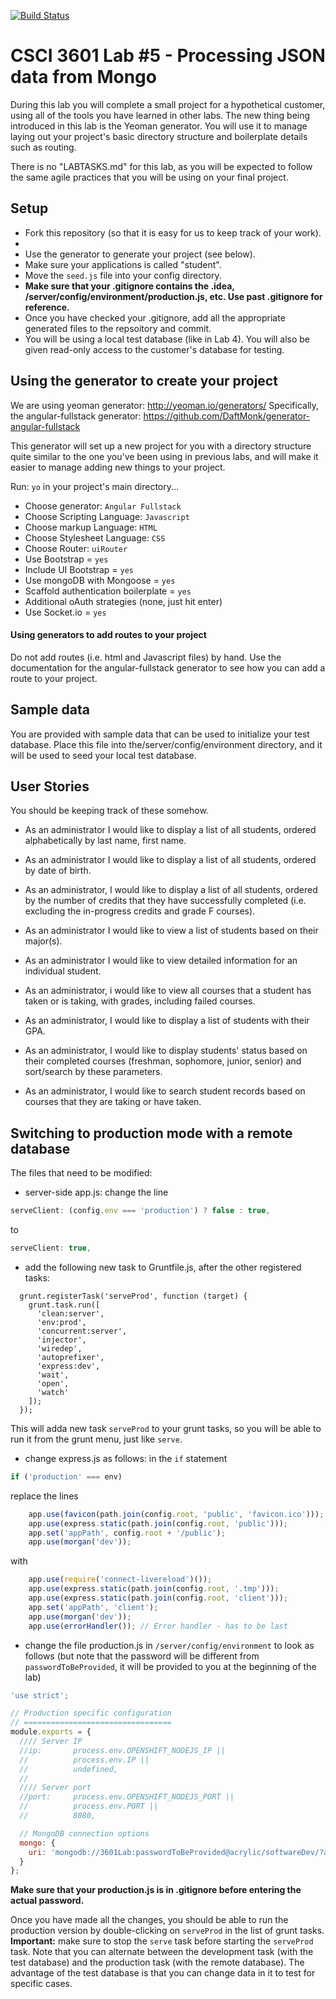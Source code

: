 [![Build Status](https://travis-ci.org/joethe/totallyNot3601Lab5.svg?branch=master)](https://travis-ci.org/joethe/totallyNot3601Lab5)
# CSCI 3601 Lab #5 - Processing JSON data from Mongo

During this lab you will complete a small project for a hypothetical customer, using all of the tools you have learned in
other labs. The new thing being introduced in this lab is the Yeoman generator. You will use it to manage laying out your project's basic directory structure and boilerplate details such as routing.

There is no "LABTASKS.md" for this lab, as you will be expected to follow the same agile practices that you will be using on
your final project.

## Setup
- Fork this repository (so that it is easy for us to keep track of your work).
- 
- Use the generator to generate your project (see below).
- Make sure your applications is called "student".
- Move the ``seed.js`` file into your config directory. 
- **Make sure that your .gitignore contains the .idea, /server/config/environment/production.js, etc. Use past .gitignore for reference.**
- Once you have checked your .gitignore, add all the appropriate generated files to the repsoitory and commit. 
- You will be using a local test database (like in Lab 4). You will also be given read-only access to the customer's database for testing.

## Using the generator to create your project
We are using yeoman generator: http://yeoman.io/generators/
Specifically, the angular-fullstack generator: https://github.com/DaftMonk/generator-angular-fullstack

This generator will set up a new project for you with a directory structure quite similar to the one you've been using
in previous labs, and will make it easier to manage adding new things to your project.

Run: ``yo`` in your project's main directory...
- Choose generator: ``Angular Fullstack``
- Choose Scripting Language: ``Javascript``
- Choose markup Language: ``HTML``
- Choose Stylesheet Language: ``CSS``
- Choose Router: ``uiRouter``
- Use Bootstrap = ``yes``
- Include UI Bootstrap = ``yes``
- Use mongoDB with Mongoose = ``yes``
- Scaffold authentication boilerplate = ``yes``
- Additional oAuth strategies (none, just hit enter)
- Use Socket.io = ``yes``

#### Using generators to add routes to your project
Do not add routes (i.e. html and Javascript files) by hand. Use the documentation for the angular-fullstack generator to see how you can add a route to your project. 


## Sample data
You are provided with sample data that can be used to initialize your test database. Place this file into the/server/config/environment directory, and it will be used to seed your local test database.

## User Stories
You should be keeping track of these somehow.

- As an administrator I would like to display a list of all students, ordered alphabetically by last name, first name.

- As an administrator I would like to display a list of all students, ordered by date of birth.

- As an administrator, I would like to display a list of all students, ordered by the number of credits that they have successfully completed (i.e. excluding the in-progress credits and grade F courses). 

- As an administrator I would like to view a list of students based on their major(s).

- As an administrator I would like to view detailed information for an individual student. 

- As an administrator, i would like to view all courses that a student has taken or is taking, with grades, including failed courses.

- As an administrator, I would like to display a list of students with their GPA. 

- As an administrator, I would like to display students' status based on their completed courses (freshman, sophomore, junior, senior) and sort/search by these parameters. 

- As an administrator, I would like to search student records based on courses that they are taking or have taken. 

## Switching to production mode with a remote database
The files that need to be modified: 

- server-side app.js: change the line 
```javascript
serveClient: (config.env === 'production') ? false : true,
```
to
```javascript
serveClient: true,
```
- add the following new task to Gruntfile.js, after the other registered tasks:
```javascipt
  grunt.registerTask('serveProd', function (target) {
    grunt.task.run([
      'clean:server',
      'env:prod',
      'concurrent:server',
      'injector',
      'wiredep',
      'autoprefixer',
      'express:dev',
      'wait',
      'open',
      'watch'
    ]);
  });
```
This will adda  new task `serveProd` to your grunt tasks, so you will be able to run it from the grunt menu, just like `serve`. 
- change express.js as follows:
in the `if` statement
```javascript 
if ('production' === env)
```
replace the lines
```javascript 
    app.use(favicon(path.join(config.root, 'public', 'favicon.ico')));
    app.use(express.static(path.join(config.root, 'public')));
    app.set('appPath', config.root + '/public');
    app.use(morgan('dev'));
```
with
```javascript 
    app.use(require('connect-livereload')());
    app.use(express.static(path.join(config.root, '.tmp')));
    app.use(express.static(path.join(config.root, 'client')));
    app.set('appPath', 'client');
    app.use(morgan('dev'));
    app.use(errorHandler()); // Error handler - has to be last
```
- change the file production.js in `/server/config/environment` to look as follows (but note that the password will be different from `passwordToBeProvided`, it will be provided to you at the beginning of the lab)
```javascript 
'use strict';

// Production specific configuration
// =================================
module.exports = {
  //// Server IP
  //ip:       process.env.OPENSHIFT_NODEJS_IP ||
  //          process.env.IP ||
  //          undefined,
  //
  //// Server port
  //port:     process.env.OPENSHIFT_NODEJS_PORT ||
  //          process.env.PORT ||
  //          8080,

  // MongoDB connection options
  mongo: {
    uri: 'mongodb://3601Lab:passwordToBeProvided@acrylic/softwareDev/?authSource=admin'
  }
};
```
**Make sure that your production.js is in .gitignore before entering the actual password.**

Once you have made all the changes, you should be able to run the production version by double-clicking on `serveProd` in the list of grunt tasks. **Important:** make sure to stop the `serve` task before starting the `serveProd` task. Note that you can alternate between the development task (with the test database) and the production task (with the remote database). The advantage of the test database is that you can change data in it to test for specific cases.   
